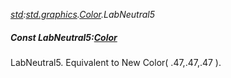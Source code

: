 _[std](../../modules/std/std-module.md):[std.graphics](../../modules/std/std-graphics.md).[Color](../../modules/std/std-graphics-color.md).LabNeutral5_
##### Const LabNeutral5:[Color](../../modules/std/std-graphics-color.md)
LabNeutral5. Equivalent to New Color( .47,.47,.47 ).
